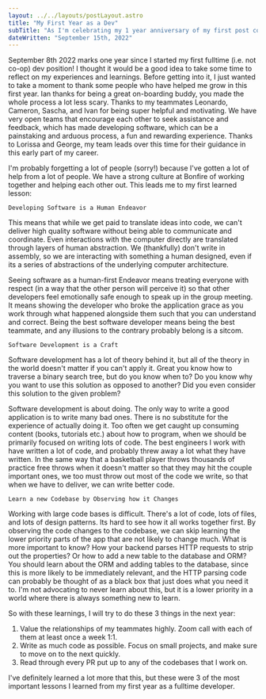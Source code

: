```yaml
---
layout: ../../layouts/postLayout.astro
title: "My First Year as a Dev"
subTitle: "As I'm celebrating my 1 year anniversary of my first post college job, join me for some reflections and lessons."
dateWritten: "September 15th, 2022"
---
```


September 8th 2022 marks one year since I started my first fulltime (i.e. not co-op) dev position! I thought it would be a good idea to take some time to reflect on my experiences and learnings. Before getting into it, I just wanted to take a moment to thank some people who have helped me grow in this first year. Ian thanks for being a great on-boarding buddy, you made the whole process a lot less scary. Thanks to my teammates Leonardo, Cameron, Sascha, and Ivan for being super helpful and motivating. We have very open teams that encourage each other to seek assistance and feedback, which has made developing software, which can be a painstaking and arduous process, a fun and rewarding experience. Thanks to Lorissa and George, my team leads over this time for their guidance in this early part of my career.

I'm probably forgetting a lot of people (sorry!) because I've gotten a lot of help from a lot of people. We have a strong culture at Bonfire of working together and helping each other out. This leads me to my first learned lesson:

```
Developing Software is a Human Endeavor
```

This means that while we get paid to translate ideas into code, we can't deliver high quality software without being able to communicate and coordinate. Even interactions with the computer directly are translated through layers of human abstraction. We (thankfully) don't write in assembly, so we are interacting with something a human designed, even if its a series of abstractions of the underlying computer architecture.

Seeing software as a human-first Endeavor means treating everyone with respect (in a way that the other person will perceive it) so that other developers feel emotionally safe enough to speak up in the group meeting. It means showing the developer who broke the application grace as you work through what happened alongside them such that you can understand and correct. Being the best software developer means being the best teammate, and any illusions to the contrary probably belong is a sitcom.

```
Software Development is a Craft
```

Software development has a lot of theory behind it, but all of the theory in the world doesn't matter if you can't apply it. Great you know how to traverse a binary search tree, but do you know when to? Do you know why you want to use this solution as opposed to another? Did you even consider this solution to the given problem?

Software development is about doing. The only way to write a good application is to write many bad ones. There is no substitute for the experience of actually doing it. Too often we get caught up consuming content (books, tutorials etc.) about how to program, when we should be primarily focused on writing lots of code. The best engineers I work with have written a lot of code, and probably threw away a lot what they have written. In the same way that a basketball player throws thousands of practice free throws when it doesn't matter so that they may hit the couple important ones, we too must throw out most of the code we write, so that when we have to deliver, we can write better code.

```
Learn a new Codebase by Observing how it Changes
```

Working with large code bases is difficult. There's a lot of code, lots of files, and lots of design patterns. Its hard to see how it all works together first. By observing the code changes to the codebase, we can skip learning the lower priority parts of the app that are not likely to change much. What is more important to know? How your backend parses HTTP requests to strip out the properties? Or how to add a new table to the database and ORM? You should learn about the ORM and adding tables to the database, since this is more likely to be immediately relevant, and the HTTP parsing code can probably be thought of as a black box that just does what you need it to. I'm not advocating to never learn about this, but it is a lower priority in a world where there is always something new to learn.

So with these learnings, I will try to do these 3 things in the next year:

1. Value the relationships of my teammates highly. Zoom call with each of them at least once a week 1:1.
2. Write as much code as possible. Focus on small projects, and make sure to move on to the next quickly.
3. Read through every PR put up to any of the codebases that I work on.

I've definitely learned a lot more that this, but these were 3 of the most important lessons I learned from my first year as a fulltime developer.
